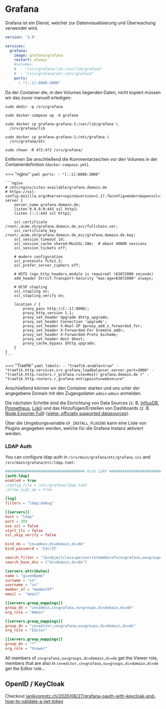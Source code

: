 # Grafana

Grafana ist ein Dienst, welcher zur Datenvisualisierung und Überwachung verwendet wird. 

```yaml
version: '3.9'

services:
  grafana:
    image: grafana/grafana
    restart: always
    #volumes:
    #  - "/srv/grafana/lib:/var/lib/grafana"
    #  - "/srv/grafana/etc:/etc/grafana"
    ports:
      - "[::1]:8000:3000"
```

Da der Container die, in den Volumes liegenden Daten, nicht kopiert müssen wir das zuvor manuell erledigen:

```shell
sudo mkdir -p /srv/grafana

sudo docker-compose up -d grafana

sudo docker cp grafana-grafana-1:/var/lib/grafana \
  /srv/grafana/lib

sudo docker cp grafana-grafana-1:/etc/grafana \
  /srv/grafana/etc

sudo chown -R 472:472 /srv/grafana/
```

Entfernen Sie anschließend die Kommentarzeichen vor den Volumes in der Containerdefinition (`docker-compose.yml`).

=== "nginx"
    ```yaml
        ports:
          - "[::1]:8000:3000"
    ```

    ```nginx
    # /etc/nginx/sites-available/grafana.domain.de
    # https://ssl-config.mozilla.org/#server=nginx&version=1.17.7&config=modern&openssl=1.1.1d&guideline=5.6
    server {
        server_name grafana.domain.de;
        listen 0.0.0.0:443 ssl http2;
        listen [::]:443 ssl http2;

        ssl_certificate /root/.acme.sh/grafana.domain.de_ecc/fullchain.cer;
        ssl_certificate_key /root/.acme.sh/grafana.domain.de_ecc/grafana.domain.de.key;
        ssl_session_timeout 1d;
        ssl_session_cache shared:MozSSL:10m;  # about 40000 sessions
        ssl_session_tickets off;

        # modern configuration
        ssl_protocols TLSv1.3;
        ssl_prefer_server_ciphers off;

        # HSTS (ngx_http_headers_module is required) (63072000 seconds)
        add_header Strict-Transport-Security "max-age=63072000" always;

        # OCSP stapling
        ssl_stapling on;
        ssl_stapling_verify on;

        location / {
            proxy_pass http://[::1]:8000/;
            proxy_http_version 1.1;
            proxy_set_header Upgrade $http_upgrade;
            proxy_set_header Connection 'upgrade';
            proxy_set_header X-Real-IP $proxy_add_x_forwarded_for;
            proxy_set_header X-Forwarded-For $remote_addr;
            proxy_set_header X-Forwarded-Proto $scheme;
            proxy_set_header Host $host;
            proxy_cache_bypass $http_upgrade;
        }
    }
    ```

=== "Traefik"
    ```yaml
        labels:
          - "traefik.enable=true"
          - "traefik.http.services.srv_grafana.loadbalancer.server.port=3000"
          - "traefik.http.routers.r_grafana.rule=Host(`grafana.domain.de`)"
          - "traefik.http.routers.r_grafana.entrypoints=websecure"
    ```


Anschließend können wir den Container starten und uns unter der 
angegebene Domain mit den Zugangsdaten `admin`:`admin` anmelden.

Die nächsten Schritte sind die Einrichtung von Data Sources (z. B. 
[InfluxDB](https://adminguide.pages.dev/services/influxdb/), 
[Prometheus](https://adminguide.pages.dev/services/prometheus/), 
[Loki](https://grafana.com/oss/loki/)) und das Hinzufügen/Erstellen von 
Dashboards (z. B. [Node Exporter Full](https://grafana.com/grafana/dashboards/1860-node-exporter-full/))
([siehe: officially supported datasources](https://grafana.com/docs/grafana/latest/datasources/#supported-data-sources)).

Über die Umgebungsvariable `GF_INSTALL_PLUGINS` kann eine Liste von 
Plugins angegeben werden, welche für die Grafana Instanz aktiviert werden.

### LDAP Auth
You can configure ldap auth in `/srv/main/grafana/etc/grafana.ini` and `/srv/main/grafana/etc/ldap.toml`:
```ini
#################################### Auth LDAP ##########################
[auth.ldap]
enabled = true
;config_file = /etc/grafana/ldap.toml
;allow_sign_up = true
```

```toml
[log]
filters = "ldap:debug"

[[servers]]
host = "ldap"
port = 389
use_ssl = false
start_tls = false
ssl_skip_verify = false

bind_dn = "cn=admin,dc=domain,dc=de"
bind_password = 'S3cr3T'

search_filter = "(&(objectclass=person)(&(memberof=cn=grafana,ou=groups,dc=domain,dc=de))(uid=%s))"
search_base_dns = ["dc=domain,dc=de"]

[servers.attributes]
name = "givenName"
surname = "sn"
username = "cn"
member_of = "memberOf"
email =  "email"

[[servers.group_mappings]]
group_dn = "cn=admin,cn=grafana,ou=groups,dc=domain,dc=de"
org_role = "Admin"

[[servers.group_mappings]]
group_dn = "cn=editor,cn=grafana,ou=groups,dc=domain,dc=de"
org_role = "Editor"

[[servers.group_mappings]]
group_dn = "*"
org_role = "Viewer"
```

All members of `cn=grafana,ou=groups,dc=domain,dc=de` get the Viewer role, members that are also in `cn=editor,cn=grafana,ou=groups,dc=domain,dc=de` get the Editor role...

## OpenID / KeyCloak
Checkout [janikvonrotz.ch/2020/08/27/grafana-oauth-with-keycloak-and-how-to-validate-a-jwt-token](https://janikvonrotz.ch/2020/08/27/grafana-oauth-with-keycloak-and-how-to-validate-a-jwt-token/)
